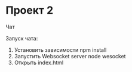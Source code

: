 # Проект 2
Чат

Запуск чата:
1) Установить зависимости npm install
2) Запустить Websocket server node wesocket
3) Открыть index.html